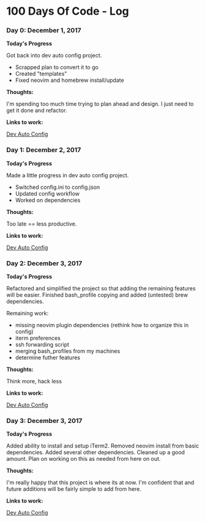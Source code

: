 # 100 Days Of Code - Log


### Day 0: December 1, 2017

**Today's Progress**

Got back into dev auto config project.
+ Scrapped plan to convert it to go
+ Created "templates"
+ Fixed neovim and homebrew install/update

**Thoughts:** 

I'm spending too much time trying to plan ahead and design. I just need to get it done and refactor.

**Links to work:** 

[Dev Auto Config](https://github.com/misterpink14/dev_auto-config)


### Day 1: December 2, 2017

**Today's Progress**

Made a little progress in dev auto config project.
+ Switched config.ini to config.json
+ Updated config workflow
+ Worked on dependencies

**Thoughts:** 

Too late == less productive.

**Links to work:** 

[Dev Auto Config](https://github.com/misterpink14/dev_auto-config)


### Day 2: December 3, 2017

**Today's Progress**

Refactored and simplified the project so that adding the remaining features will be easier. Finished bash\_profile copying and added (untested) brew dependencies.

Remaining work: 
+ missing neovim plugin dependencies (rethink how to organize this in config)
+ iterm preferences
+ ssh forwarding script
+ merging bash\_profiles from my machines
+ determine futher features

**Thoughts:** 

Think more, hack less

**Links to work:** 

[Dev Auto Config](https://github.com/misterpink14/dev_auto-config)


### Day 3: December 3, 2017

**Today's Progress**

Added ability to install and setup iTerm2. Removed neovim install from basic dependencies. Added several other dependencies. Cleaned up a good amount. Plan on working on this as needed from here on out.

**Thoughts:** 

I'm really happy that this project is where its at now. I'm confident that and future additions will be fairly simple to add from here.

**Links to work:** 

[Dev Auto Config](https://github.com/misterpink14/dev_auto-config)


